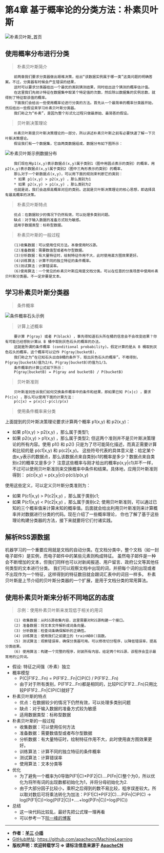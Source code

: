   
# 第4章 基于概率论的分类方法：朴素贝叶斯
<script type="text/javascript" src="http://cdn.mathjax.org/mathjax/latest/MathJax.js?config=default"></script>

![朴素贝叶斯_首页](/images/4.NaiveBayesian/NavieBayesian_headPage_xy.png "朴素贝叶斯首页")

## 使用概率分布进行分类

> 朴素贝叶斯简介

```
    前两章我们要求分类器做出艰难决策，给出“该数据实例属于哪一类”这类问题的明确答案。不过，分类器有时候会产生错误的结果，
    这时可以要求分类器给出一个最优的类别猜测结果，同时给出这个猜测的概率估计值。
    在这里我们先统计特征在数据集中取某个特定值的次数，然后除以数据集的实例总数，就得到了特征取该值的概率。
    下面我们会给出一些使用概率论进行分类的方法。首先从一个最简单的概率分类器开始，然后给出一些假设来学习朴素贝叶斯分类器。
    我们称之为“朴素”，是因为整个形式化过程只做最原始、最简答的假设。
```

> 贝叶斯决策理论

```
    朴素贝叶斯是贝叶斯决策理论的一部分，所以讲述朴素贝叶斯之前有必要快速了解一下贝叶斯决策理论。
    假设我们有一个数据集，它由两类数据组成，数据分布如下图所示：
```

![朴素贝叶斯示例数据分布](/images/4.NaiveBayesian/朴素贝叶斯示例数据分布.png "参数已知的概率分布")

```
    我们现在用p1(x,y)表示数据点(x,y)属于类别1（图中用圆点表示的类别）的概率，用p2(x,y)表示数据点(x,y)属于类别2（图中三角形表示的类别）的概率，
    那么对于一个新数据点(x,y)，可以用下面的规则来判断它的类别：
    * 如果 p1(x,y) > p2(x,y) ，那么类别为1
    * 如果 p2(x,y) > p1(x,y) ，那么类别为2
    也就是说，我们会选择高概率对应的类别。这就是贝叶斯决策理论的核心思想，即选择具有最高概率的决策。
```

> 朴素贝叶斯特点

```
    优点：在数据较少的情况下仍然有效，可以处理多类别问题。
    缺点：对于输入数据的准备方式较为敏感。
    适用于数据类型：标称型数据。
```

> 朴素贝叶斯的一般过程

```
    (1)收集数据：可以使用任何方法。本章使用RSS源。
    (2)准备数据：需要数值型或者布尔型数据。
    (3)分析数据：有大量特征时，绘制特征作用不大，此时使用直方图效果更好。
    (4)训练算法：计算不同的独立特征的条件概率。
    (5)测试算法：计算错误率。
    (6)使用算法：一个常见的朴素贝叶斯应用是文档分类。可以在任意的分类场景中使用朴素贝叶斯分类器，不一定非要是文本。
```

## 学习朴素贝叶斯分类器

> 条件概率

![条件概率石头示例](/images/4.NaiveBayesian/贝叶斯条件概率.png "条件概率石头示例")

> 计算上述概率

```
    要计算 P(gray) 或者 P(black) ，事先得知道石头所在桶的信息会不会改变结果？你有可能已经想到计算从 B 桶中取到灰色石头的概率的办法，
    这就是所谓的条件概率 (conditional probability)。假定计算的是从 B 桶取到灰色石头的概率，这个概率可以记作 P(gray|bucketB)，
    我们称之为“在已知石头出自B桶的条件下，取出灰色石头的概率”。不难得到，P(gray|bucketA)值为2/4，P(gray|bucketB)的值为1/3。
    条件概率的计算公式如下所示：
    P(gray|bucketB) = P(gray and bucketB) / P(bucketB)
```
> 贝叶斯准则

```
    贝叶斯准则告诉我们如何交换条件概率中的条件和结果，即如果已知 P(x|c) ，要求 P(c|x) ，那么可以使用下面的计算方法：
    p(c|x) = p(x|c)·p(c)/p(x)
```

> 使用条件概率来分类

上面提到的贝叶斯决策理论要求计算两个概率 p1(x,y) 和 p2(x,y)：
* 如果 p1(x,y) > p2(x,y) ，那么属于类型1;
* 如果 p2(x,y) > p1(x,y) ，那么属于类型2;
但这两个准则并不是贝叶斯决策理论的所有内容。使用 p1() 和 p2() 只是为了尽可能简化描述，而真正需要计算和比较的是 p(c1|x,y) 和 p(c2|x,y)。
这些符号代表的具体意义是：给定某个由x,y表示的数据点，那么该数据点来自类别c1的概率是多少？数据点来自类别c2的概率又是多少？
注意这些概率与刚才给出的概率p(x,y|c1)并不一样，不过可以使用贝叶斯准则来交换概率中条件和结果。具体地，应用贝叶斯准则得到：
p(ci|x,y) = p(x,y|ci)·p(ci)/p(x,y)

使用这些定义，可以定义贝叶斯分类准则为：
* 如果 P(c1|x,y) > P(c2|x,y) ，那么属于类别c1;
* 如果 P(c1|x,y) < P(c2|x,y) ，那么属于类别c2;
使用贝叶斯准则，可以通过已知的三个概率值来计算未知的概率值。后面就会给出利用贝叶斯准则来计算概率并对数据进行分类的代码。现在介绍了一些概率理论，
你也了解了基于这些理论构建分类器的方法，接下来就要将它们付诸实践。 

## 解析RSS源数据

机器学习的一个重要应用就是文档的自动分类。在文档分类中，整个文档（如一封电子邮件）是实例，而电子邮件中的某些元素则构成特征。
虽然电子邮件是一种会不断增加的文本，但我们同样也可以对新闻报道、用户留言、政府公文等其他任何类型的文本进行分类。
我们可以观察文档中出现的词，并把每个词的出现或者不出现作为一个特征，这样得到的特征数目就会跟词汇表中的词目一样多。
朴素贝叶斯是上节介绍的贝叶斯分类器的一个扩展，是用于文档分类的常用算法。

## 使用朴素贝叶斯来分析不同地区的态度

> 示例：使用朴素贝叶斯来发现低于相关的用词

```
    (1) 收集数据：从RSS源收集内容，这里需要对RSS源构建一个接口。
    (2) 准备数据：将文本文件解析成词条向量。
    (3) 分析数据：检查词条确保解析的正确性。
    (4) 训练算法：使用我们之前建立的 trainNB0()函数。
    (5) 测试算法：观察错误率，确保分类器可用。可以修改切分程序，以降低错误率，提高分类结果。
    (6) 使用算法：构建一个完整的程序，封装所有内容。给定两个RSS源，该程序会显示最常用的公共词。
```

* 假设: 特征之间强（朴素）独立
* 概率模型
    * P(C|F1F2...Fn) = P(F1F2...Fn|C)P(C) / P(F1F2...Fn)
   * 由于对于所有类别，P(F1F2...Fn)都是相同的，比较P(C|F1F2...Fn)只用比较P(F1F2...Fn|C)P(C)就好了
* 朴素贝叶斯的特点
    * 优点：在数据较少的情况下仍然有效，可以处理多类别问题
    * 缺点：对于输入数据的准备方式较为敏感
    * 适用数据类型：标称型数据
* 朴素贝叶斯的一般过程
    * 收集数据：可以使用任何方法
    * 准备数据：需要数值型或者布尔型数据
    * 分析数据：有大量特征时，绘制特征作用不大，此时使用直方图效果更好。
    * 训练算法：计算不同的独立特征的条件概率
    * 测试算法：计算错误率
    * 使用算法：文本分类等
*  优化
    * 为了避免一个概率为0导致P(F1|C)*P(F2|C)....P(Fn|C)整个为0，所以优化为将所有词的出现数都初始化为1，并将分母初始化为2.
    * 由于大部分因子比较小，乘积之后得到的数不易比较，程序误差较大。所以取对数后可将乘法转化为加法：P(F1|C)*P(F2|C)....P(Fn|C)P(C) -> log(P(F1|C))+log(P(F2|C))+....+log(P(Fn|C))+log(P(C))
* 总结
    * 这一块代码比较乱，最好先把公式理一理再看
    * 可以参考一下[阮一峰的博客](http://www.ruanyifeng.com/blog/2013/12/naive_bayes_classifier.html)

* * *

* **作者：[羊三](http://www.apache.wiki/display/~xuxin) [小瑶](http://www.apache.wiki/display/~chenyao)**
* [GitHub地址](https://github.com/apachecn/MachineLearning): <https://github.com/apachecn/MachineLearning>
* **版权声明：欢迎转载学习 => 请标注信息来源于 [ApacheCN](http://www.apache.wiki)**

